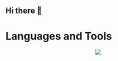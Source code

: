 ## Hi there 👋


# Languages and Tools
<p align="center">
  <a href="https://skillicons.dev">
    <img src="https://skillicons.dev/icons?i=git,python,docker,linux,mysql,shellscript,aws" />
  </a>
</p>
